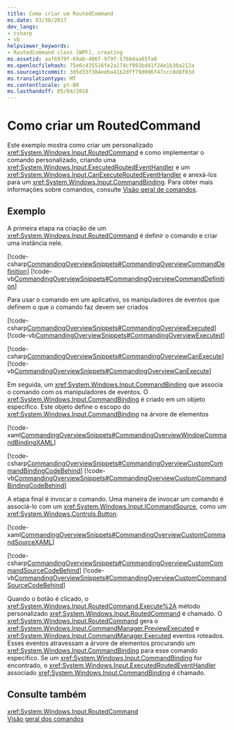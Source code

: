 ```yaml
---
title: Como criar um RoutedCommand
ms.date: 03/30/2017
dev_langs:
- csharp
- vb
helpviewer_keywords:
- RoutedCommand class [WPF], creating
ms.assetid: aaf6979f-69ab-406f-979f-5766daa85fa0
ms.openlocfilehash: 75e6c435516fe2a174cf991bd41f24e1b30a212a
ms.sourcegitcommit: 3d5d33f384eeba41b2dff79d096f47ccc8d8f03d
ms.translationtype: MT
ms.contentlocale: pt-BR
ms.lasthandoff: 05/04/2018
---
```

# <a name="how-to-create-a-routedcommand"></a>Como criar um RoutedCommand
Este exemplo mostra como criar um personalizado <xref:System.Windows.Input.RoutedCommand> e como implementar o comando personalizado, criando uma <xref:System.Windows.Input.ExecutedRoutedEventHandler> e um <xref:System.Windows.Input.CanExecuteRoutedEventHandler> e anexá-los para um <xref:System.Windows.Input.CommandBinding>.  Para obter mais informações sobre comandos, consulte [Visão geral de comandos](../../../../docs/framework/wpf/advanced/commanding-overview.md).  
  
## <a name="example"></a>Exemplo  
 A primeira etapa na criação de um <xref:System.Windows.Input.RoutedCommand> é definir o comando e criar uma instância nele.  
  
 [!code-csharp[CommandingOverviewSnippets#CommandingOverviewCommandDefinition](../../../../samples/snippets/csharp/VS_Snippets_Wpf/CommandingOverviewSnippets/CSharp/Window1.xaml.cs#commandingoverviewcommanddefinition)]
 [!code-vb[CommandingOverviewSnippets#CommandingOverviewCommandDefinition](../../../../samples/snippets/visualbasic/VS_Snippets_Wpf/CommandingOverviewSnippets/visualbasic/window1.xaml.vb#commandingoverviewcommanddefinition)]  
  
 Para usar o comando em um aplicativo, os manipuladores de eventos que definem o que o comando faz devem ser criados  
  
 [!code-csharp[CommandingOverviewSnippets#CommandingOverviewExecuted](../../../../samples/snippets/csharp/VS_Snippets_Wpf/CommandingOverviewSnippets/CSharp/Window1.xaml.cs#commandingoverviewexecuted)]
 [!code-vb[CommandingOverviewSnippets#CommandingOverviewExecuted](../../../../samples/snippets/visualbasic/VS_Snippets_Wpf/CommandingOverviewSnippets/visualbasic/window1.xaml.vb#commandingoverviewexecuted)]  
  
 [!code-csharp[CommandingOverviewSnippets#CommandingOverviewCanExecute](../../../../samples/snippets/csharp/VS_Snippets_Wpf/CommandingOverviewSnippets/CSharp/Window1.xaml.cs#commandingoverviewcanexecute)]
 [!code-vb[CommandingOverviewSnippets#CommandingOverviewCanExecute](../../../../samples/snippets/visualbasic/VS_Snippets_Wpf/CommandingOverviewSnippets/visualbasic/window1.xaml.vb#commandingoverviewcanexecute)]  
  
 Em seguida, um <xref:System.Windows.Input.CommandBinding> que associa o comando com os manipuladores de eventos. O <xref:System.Windows.Input.CommandBinding> é criado em um objeto específico.  Este objeto define o escopo do <xref:System.Windows.Input.CommandBinding> na árvore de elementos  
  
 [!code-xaml[CommandingOverviewSnippets#CommandingOverviewWindowCommandBindingXAML](../../../../samples/snippets/csharp/VS_Snippets_Wpf/CommandingOverviewSnippets/CSharp/Window1.xaml#commandingoverviewwindowcommandbindingxaml)]  
  
 [!code-csharp[CommandingOverviewSnippets#CommandingOverviewCustomCommandBindingCodeBehind](../../../../samples/snippets/csharp/VS_Snippets_Wpf/CommandingOverviewSnippets/CSharp/Window1.xaml.cs#commandingoverviewcustomcommandbindingcodebehind)]
 [!code-vb[CommandingOverviewSnippets#CommandingOverviewCustomCommandBindingCodeBehind](../../../../samples/snippets/visualbasic/VS_Snippets_Wpf/CommandingOverviewSnippets/visualbasic/window1.xaml.vb#commandingoverviewcustomcommandbindingcodebehind)]  
  
 A etapa final é invocar o comando.  Uma maneira de invocar um comando é associá-lo com um <xref:System.Windows.Input.ICommandSource>, como um <xref:System.Windows.Controls.Button>.  
  
 [!code-xaml[CommandingOverviewSnippets#CommandingOverviewCustomCommandSourceXAML](../../../../samples/snippets/csharp/VS_Snippets_Wpf/CommandingOverviewSnippets/CSharp/Window1.xaml#commandingoverviewcustomcommandsourcexaml)]  
  
 [!code-csharp[CommandingOverviewSnippets#CommandingOverviewCustomCommandSourceCodeBehind](../../../../samples/snippets/csharp/VS_Snippets_Wpf/CommandingOverviewSnippets/CSharp/Window1.xaml.cs#commandingoverviewcustomcommandsourcecodebehind)]
 [!code-vb[CommandingOverviewSnippets#CommandingOverviewCustomCommandSourceCodeBehind](../../../../samples/snippets/visualbasic/VS_Snippets_Wpf/CommandingOverviewSnippets/visualbasic/window1.xaml.vb#commandingoverviewcustomcommandsourcecodebehind)]  
  
 Quando o botão é clicado, o <xref:System.Windows.Input.RoutedCommand.Execute%2A> método personalizado <xref:System.Windows.Input.RoutedCommand> é chamado.  O <xref:System.Windows.Input.RoutedCommand> gera o <xref:System.Windows.Input.CommandManager.PreviewExecuted> e <xref:System.Windows.Input.CommandManager.Executed> eventos roteados.  Esses eventos atravessam a árvore de elementos procurando um <xref:System.Windows.Input.CommandBinding> para esse comando específico.  Se um <xref:System.Windows.Input.CommandBinding> for encontrado, o <xref:System.Windows.Input.ExecutedRoutedEventHandler> associado <xref:System.Windows.Input.CommandBinding> é chamado.  
  
## <a name="see-also"></a>Consulte também  
 <xref:System.Windows.Input.RoutedCommand>  
 [Visão geral dos comandos](../../../../docs/framework/wpf/advanced/commanding-overview.md)
